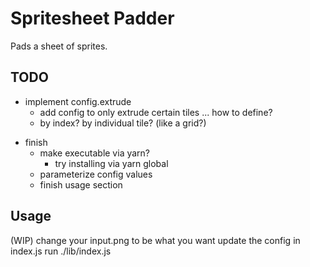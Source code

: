 # Spritesheet Padder

Pads a sheet of sprites.

## TODO

+ implement config.extrude
	- add config to only extrude certain tiles ... how to define?
	- by index? by individual tile? (like a grid?)
- finish
	- make executable via yarn?
		- try installing via yarn global
	- parameterize config values
	- finish usage section

## Usage

(WIP)
change your input.png to be what you want
update the config in index.js
run ./lib/index.js
